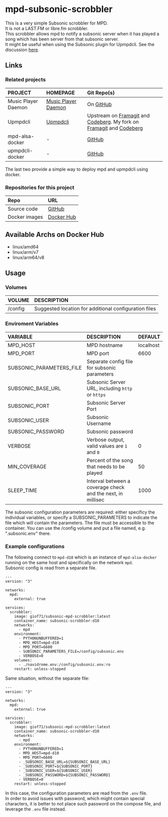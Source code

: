 # mpd-subsonic-scrobbler

This is a very simple Subsonic scrobbler for MPD.  
It is not a LAST.FM or libre.fm scrobbler.  
This scrobbler allows mpd to notify a subsonic server when it has played a song which has been server from that subsonic server.  
It might be useful when using the Subsonic plugin for Upmpdcli. See the discussion [here](https://github.com/navidrome/navidrome/discussions/2324).

## Links

### Related projects

PROJECT|HOMEPAGE|Git Repo(s)
:---|:---|:---
Music Player Daemon|[Music Player Daemon](https://www.musicpd.org/)|On [GitHub](https://github.com/MusicPlayerDaemon/MPD)
Upmpdcli|[Upmpdcli](https://www.lesbonscomptes.com/upmpdcli/pages/upmpdcli-manual.html)|Upstream on [Framagit](https://framagit.org/medoc92/upmpdcli) and [Codeberg](https://codeberg.org/medoc/upmpdcli). My fork on [Framagit](https://framagit.org/giof71/upmpdcli) and [Codeberg](https://codeberg.org/giof71/upmpdcli)
mpd-alsa-docker|-|[GitHub](https://github.com/GioF71/mpd-alsa-docker)
upmpdcli-docker|-|[GitHub](https://github.com/GioF71/upmpdcli-docker)

The last two provide a simple way to deploy mpd and upmpdcli using docker.  

### Repositories for this project

Repo|URL
:---|:---
Source code|[GitHub](https://github.com/GioF71/subsonic-mpd-scrobbler)
Docker images|[Docker Hub](https://hub.docker.com/r/giof71/subsonic-mpd-scrobbler)

## Available Archs on Docker Hub

- linux/amd64
- linux/arm/v7
- linux/arm64/v8

## Usage

### Volumes

VOLUME|DESCRIPTION
:---|:---
/config|Suggested location for additional configuration files

### Enviroment Variables

VARIABLE|DESCRIPTION|DEFAULT
:---|:---|:---
MPD_HOST|MPD hostname|localhost
MPD_PORT|MPD port|6600
SUBSONIC_PARAMETERS_FILE|Separate config file for subsonic parameters|
SUBSONIC_BASE_URL|Subsonic Server URL, including `http` or `https`|
SUBSONIC_PORT|Subsonic Server Port|
SUBSONIC_USER|Subsonic Username|
SUBSONIC_PASSWORD|Subsonic password|
VERBOSE|Verbose output, valid values are `1` and `0`|0
MIN_COVERAGE|Percent of the song that needs to be played|50
SLEEP_TIME|Interval between a coverage check and the next, in millisec|1000

The subsonic configuration parameters are required: either specificy the individual variables, or specify a SUBSONIC_PARAMETERS to indicate the file which will contain the parameters. The file must be accessible to the container. You can use the /config volume and put a file named, e.g. ".subsonic.env" there.  

### Example configurations

The following connect to `mpd-d10` which is an instance of `mpd-alsa-docker` running on the same host and specifically on the network `mpd`.  
Subsonic config is read from a separate file.  

```text
---
version: "3"

networks:
  mpd:
    external: true

services:
  scrobbler:
    image: giof71/subsonic-mpd-scrobbler:latest
    container_name: subsonic-scrobbler-d10
    networks:
      - mpd
    environment:
      - PYTHONUNBUFFERED=1
      - MPD_HOST=mpd-d10
      - MPD_PORT=6600
      - SUBSONIC_PARAMETERS_FILE=/config/subsonic.env
      - VERBOSE=0
    volumes:
      - ./navidrome.env:/config/subsonic.env:ro
    restart: unless-stopped
```

Same situation, without the separate file:

```text
---
version: "3"

networks:
  mpd:
    external: true

services:
  scrobbler:
    image: giof71/subsonic-mpd-scrobbler:latest
    container_name: subsonic-scrobbler-d10
    networks:
      - mpd
    environment:
      - PYTHONUNBUFFERED=1
      - MPD_HOST=mpd-d10
      - MPD_PORT=6600
      - _SUBSONIC_BASE_URL=${SUBSONIC_BASE_URL}
      - _SUBSONIC_PORT=${SUBSONIC_PORT}
      - _SUBSONIC_USER=${SUBSONIC_USER}
      - _SUBSONIC_PASSWORD=${SUBSONIC_PASSWORD}
      - VERBOSE=0
    restart: unless-stopped
```

In this case, the configuration parameters are read from the `.env` file.  
In order to avoid issues with password, which might contain special characters, it is better to not place such password on the compose file, and leverage the `.env` file instead.  
